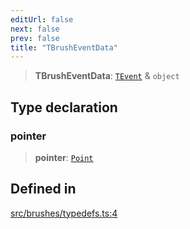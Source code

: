 ```yaml
---
editUrl: false
next: false
prev: false
title: "TBrushEventData"
---
```


> **TBrushEventData**: [`TEvent`](/api/interfaces/tevent/) & `object`

## Type declaration

### pointer

> **pointer**: [`Point`](/api/classes/point/)

## Defined in

[src/brushes/typedefs.ts:4](https://github.com/fabricjs/fabric.js/blob/5c1240d8b4662e45868dd33f385f941de21c8e9c/src/brushes/typedefs.ts#L4)
